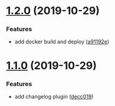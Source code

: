 # [1.2.0](https://github.com/corphub/corphub-frontend/compare/v1.1.0...v1.2.0) (2019-10-29)


### Features

* add docker build and deploy ([a91192e](https://github.com/corphub/corphub-frontend/commit/a91192eb09060e27015d46e8c92e84f10aa62004))

# [1.1.0](https://github.com/corphub/corphub-frontend/compare/v1.0.0...v1.1.0) (2019-10-29)


### Features

* add changelog plugin ([decc019](https://github.com/corphub/corphub-frontend/commit/decc019d912cc3d21d488218e841cb99c3e503e8))
